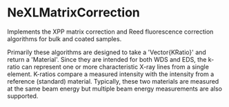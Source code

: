 # NeXLMatrixCorrection

Implements the XPP matrix correction and Reed fluorescence correction algorithms for bulk and coated samples.

Primarily these algorithms are designed to take a 'Vector{KRatio}' and return a 'Material'.  Since they are
intended for both WDS and EDS, the k-ratio can represent one or more characteristic X-ray lines from a single
element.  K-ratios compare a measured intensity with the intensity from a reference (standard) material. Typically,
these two materials are measured at the same beam energy but multiple beam energy measurements are also supported.
